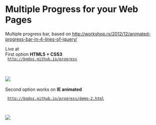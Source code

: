 # Multiple Progress for your Web Pages
Multiple progress bar, based on http://workshop.rs/2012/12/animated-progress-bar-in-4-lines-of-jquery/

Live at </br>
First option <b>HTML5 + CSS3</b></br>
<code>
http://bgdos.github.io/progress</br>
</code></br></br>
<img src='https://cloud.githubusercontent.com/assets/12112938/7527873/661f3418-f4d5-11e4-9dff-33861fac5d88.JPG'></br></br>
Second option works on <b>IE animated</b></br>
<code></br>
http://bgdos.github.io/progress/demo-2.html </br>
</code></br></br>
<img src='https://cloud.githubusercontent.com/assets/12112938/7527875/70b78d26-f4d5-11e4-9c81-6902de52dcc0.JPG'>
